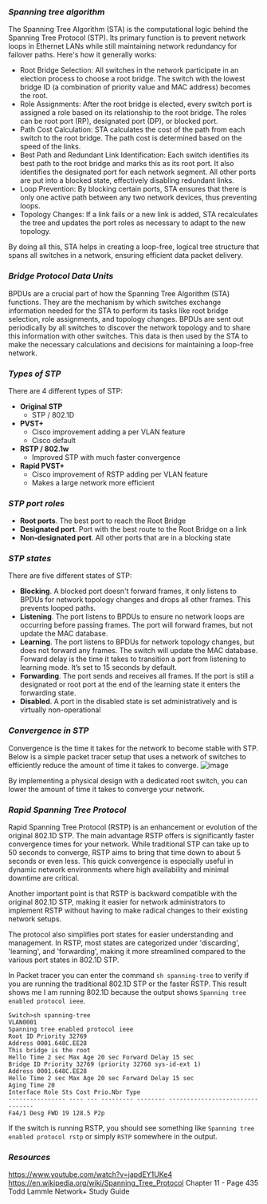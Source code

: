 ### *Spanning tree algorithm*
The Spanning Tree Algorithm (STA) is the computational logic behind the Spanning Tree Protocol (STP). Its primary function is to prevent network loops in Ethernet LANs while still maintaining network redundancy for failover paths. Here's how it generally works:
- Root Bridge Selection: All switches in the network participate in an election process to choose a root bridge. The switch with the lowest bridge ID (a combination of priority value and MAC address) becomes the root.
- Role Assignments: After the root bridge is elected, every switch port is assigned a role based on its relationship to the root bridge. The roles can be root port (RP), designated port (DP), or blocked port.
- Path Cost Calculation: STA calculates the cost of the path from each switch to the root bridge. The path cost is determined based on the speed of the links.
- Best Path and Redundant Link Identification: Each switch identifies its best path to the root bridge and marks this as its root port. It also identifies the designated port for each network segment. All other ports are put into a blocked state, effectively disabling redundant links.
- Loop Prevention: By blocking certain ports, STA ensures that there is only one active path between any two network devices, thus preventing loops.
- Topology Changes: If a link fails or a new link is added, STA recalculates the tree and updates the port roles as necessary to adapt to the new topology.

By doing all this, STA helps in creating a loop-free, logical tree structure that spans all switches in a network, ensuring efficient data packet delivery.
### *Bridge Protocol Data Units*
BPDUs are a crucial part of how the Spanning Tree Algorithm (STA) functions. They are the mechanism by which switches exchange information needed for the STA to perform its tasks like root bridge selection, role assignments, and topology changes. BPDUs are sent out periodically by all switches to discover the network topology and to share this information with other switches. This data is then used by the STA to make the necessary calculations and decisions for maintaining a loop-free network. 
### *Types of STP*
There are 4 different types of STP:
- **Original STP** 
  - STP / 802.1D 
- **PVST+** 
  - Cisco improvement adding a per VLAN feature 
  - Cisco default 
- **RSTP / 802.1w** 
  - Improved STP with much faster convergence 
- **Rapid PVST+** 
  - Cisco improvement of RSTP adding per VLAN feature 
  - Makes a large network more efficient
### *STP port roles*
- **Root ports**. The best port to reach the Root Bridge
- **Designated port**. Port with the best route to the Root Bridge on a link
- **Non-designated port**. All other ports that are in a blocking state
### *STP states*
There are five different states of STP:
- **Blocking**. A blocked port doesn't forward frames, it only listens to BPDUs for network topology changes and drops all other frames. This prevents looped paths. 
- **Listening**. The port listens to BPDUs to ensure no network loops are occurring before passing frames.  The port will forward frames, but not update the MAC database.
- **Learning**. The port listens to BPDUs for network topology changes, but does not forward any frames. The switch will update the MAC database. Forward delay is the time it takes to transition a port from listening to learning mode. It’s set to 15 seconds by default.
- **Forwarding**. The port sends and receives all frames. If the port is still a designated or root port at the end of the learning state it enters the forwarding state.
- **Disabled**. A port in the disabled state is set administratively and is virtually non-operational 
### *Convergence in STP*
Convergence is the time it takes for the network to become stable with STP. Below is a simple packet tracer setup that uses a network of switches to efficiently reduce the amount of time it takes to converge.
![image](https://beren-obsidian-images.imgix.net/feb42014358169570ba237e7661cd0ee.png)

By implementing a physical design with a dedicated root switch, you can lower the amount of time it takes to converge your network.
### *Rapid Spanning Tree Protocol*
Rapid Spanning Tree Protocol (RSTP) is an enhancement or evolution of the original 802.1D STP. The main advantage RSTP offers is significantly faster convergence times for your network. While traditional STP can take up to 50 seconds to converge, RSTP aims to bring that time down to about 5 seconds or even less. This quick convergence is especially useful in dynamic network environments where high availability and minimal downtime are critical.

Another important point is that RSTP is backward compatible with the original 802.1D STP, making it easier for network administrators to implement RSTP without having to make radical changes to their existing network setups.

The protocol also simplifies port states for easier understanding and management. In RSTP, most states are categorized under 'discarding', 'learning', and 'forwarding', making it more streamlined compared to the various port states in 802.1D STP.

In Packet tracer you can enter the command `sh spanning-tree` to verify if you are running the traditional 802.1D STP or the faster RSTP. This result shows me I am running 802.1D because the output shows `Spanning tree enabled protocol ieee`.
```
Switch>sh spanning-tree
VLAN0001
Spanning tree enabled protocol ieee
Root ID Priority 32769
Address 0001.648C.EE28
This bridge is the root
Hello Time 2 sec Max Age 20 sec Forward Delay 15 sec
Bridge ID Priority 32769 (priority 32768 sys-id-ext 1)
Address 0001.648C.EE28
Hello Time 2 sec Max Age 20 sec Forward Delay 15 sec
Aging Time 20
Interface Role Sts Cost Prio.Nbr Type
---------------- ---- --- --------- -------- --------------------------------
Fa4/1 Desg FWD 19 128.5 P2p
```

If the switch is running RSTP, you should see something like `Spanning tree enabled protocol rstp` or simply `RSTP` somewhere in the output.
### *Resources*
https://www.youtube.com/watch?v=japdEY1UKe4
https://en.wikipedia.org/wiki/Spanning_Tree_Protocol
Chapter 11 - Page 435 Todd Lammle Network+ Study Guide